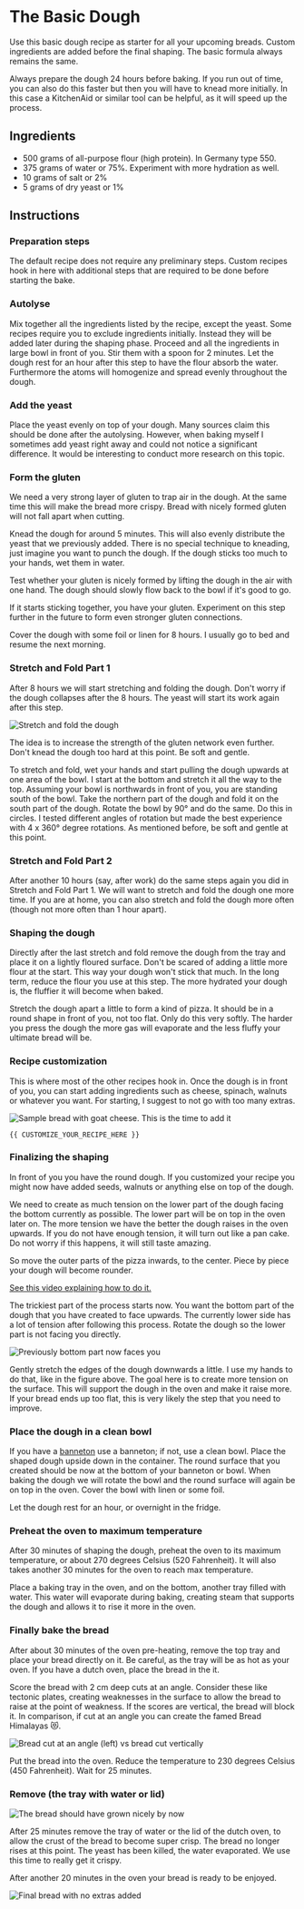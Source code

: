 # The Basic Dough

Use this basic dough recipe as starter for all your upcoming breads.
Custom ingredients are added before the final shaping.
The basic formula always remains the same.

Always prepare the dough 24 hours before baking.
If you run out of time, you can also do this faster but then you will have to knead more initially.
In this case a KitchenAid or similar tool can be helpful, as it will speed up the process.

## Ingredients

- 500 grams of all-purpose flour (high protein). In Germany type 550.
- 375 grams of water or 75%. Experiment with more hydration as well.
- 10 grams of salt or 2%
- 5 grams of dry yeast or 1%

## Instructions

### Preparation steps

The default recipe does not require any preliminary steps.
Custom recipes hook in here with additional steps that are required to be done before starting the bake.

### Autolyse

Mix together all the ingredients listed by the recipe, except the yeast. Some recipes require
you to exclude ingredients initially. Instead they will be added later during
the shaping phase. Proceed and all the ingredients in large bowl in front of you.
Stir them with a spoon for 2 minutes.
Let the dough rest for an hour after this step to have the flour absorb the water.
Furthermore the atoms will homogenize and spread evenly throughout the dough.

### Add the yeast

Place the yeast evenly on top of your dough. Many sources claim this should be done after the autolysing.
However, when baking myself I sometimes add yeast right away and could not notice a significant difference.
It would be interesting to conduct more research on this topic.

### Form the gluten

We need a very strong layer of gluten to trap air in the dough.
At the same time this will make the bread more crispy.
Bread with nicely formed gluten will not fall apart when cutting.

Knead the dough for around 5 minutes. This will also evenly distribute the yeast that we previously added.
There is no special technique to kneading, just imagine you want to punch the dough.
If the dough sticks too much to your hands, wet them in water.

Test whether your gluten is nicely formed by lifting the dough in the air with one hand.
The dough should slowly flow back to the bowl if it's good to go.

If it starts sticking together, you have your gluten.
Experiment on this step further in the future to form even stronger gluten connections.

Cover the dough with some foil or linen for 8 hours.
I usually go to bed and resume the next morning.

### Stretch and Fold Part 1

After 8 hours we will start stretching and folding the dough.
Don't worry if the dough collapses after the 8 hours.
The yeast will start its work again after this step.

![Stretch and fold the dough](https://camo.githubusercontent.com/fddfa8c69a5941a259df32f63626a825d4df922e/68747470733a2f2f692e696d6775722e636f6d2f795847327671472e6a7067)

The idea is to increase the strength of the gluten network even further.
Don't knead the dough too hard at this point. Be soft and gentle.

To stretch and fold, wet your hands and start pulling the dough upwards at one area of the bowl.
I start at the bottom and stretch it all the way to the top.
Assuming your bowl is northwards in front of you, you are standing south of the bowl.
Take the northern part of the dough and fold it on the south part of the dough.
Rotate the bowl by 90° and do the same. Do this in circles.
I tested different angles of rotation but made the best experience with 4 x 360° degree rotations.
As mentioned before, be soft and gentle at this point.

### Stretch and Fold Part 2

After another 10 hours (say, after work) do the same steps again you did in Stretch and Fold Part 1.
We will want to stretch and fold the dough one more time.
If you are at home, you can also stretch and fold the dough more often (though not more often than 1 hour apart).

### Shaping the dough

Directly after the last stretch and fold remove the dough from the tray and place it on a lightly floured surface.
Don't be scared of adding a little more flour at the start.
This way your dough won't stick that much.
In the long term, reduce the flour you use at this step. The more hydrated your dough is, the fluffier it will become when baked.

Stretch the dough apart a little to form a kind of pizza. It should be in a
round shape in front of you, not too flat. Only do this very softly. The
harder you press the dough the more gas will evaporate and the less fluffy
your ultimate bread will be.

### Recipe customization

This is where most of the other recipes hook in.
Once the dough is in front of you, you can start adding ingredients such as cheese, spinach, walnuts or whatever you want.
For starting, I suggest to not go with too many extras.

![Sample bread with goat cheese. This is the time to add it](../images/goat-cheese.jpg)

`{{ CUSTOMIZE_YOUR_RECIPE_HERE }}`

### Finalizing the shaping

In front of you you have the round dough. If you customized your recipe you might
now have added seeds, walnuts or anything else on top of the dough.

We need to create as much tension on the lower part of the dough facing the
bottom currently as possible. The lower part will be on top in the oven later
on. The more tension we have the better the dough raises in the oven upwards.
If you do not have enough tension, it will turn out like a pan cake. Do not
worry if this happens, it will still taste amazing.

So move the outer parts of the pizza inwards, to the center.
Piece by piece your dough will become rounder.

[See this video explaining how to do it.](https://www.youtube.com/watch?v=5--bR1mPiZE)

The trickiest part of the process starts now.
You want the bottom part of the dough that you have created to face upwards. The
currently lower side has a lot of tension after following this process.
Rotate the dough so the lower part is not facing you directly.

![Previously bottom part now faces you](../images/previously-bottom.jpg)

Gently stretch the edges of the dough downwards a little. I use my hands to do that, like in the figure above.
The goal here is to create more tension on the surface.
This will support the dough in the oven and make it raise more.
If your bread ends up too flat, this is very likely the step that you need to improve.

### Place the dough in a clean bowl

If you have a [banneton](tools.md#banneton-optional) use a banneton; if not, use a clean bowl.
Place the shaped dough upside down in the container.
The round surface that you created should be now at the bottom of your banneton or bowl.
When baking the dough we will rotate the bowl and the round surface will again be on top in the oven. Cover the bowl with linen or some foil.

Let the dough rest for an hour, or overnight in the fridge.

### Preheat the oven to maximum temperature

After 30 minutes of shaping the dough, preheat the oven to its maximum temperature, or about 270 degrees Celsius (520 Fahrenheit).
It will also takes another 30 minutes for the oven to reach max temperature.

Place a baking tray in the oven, and on the bottom, another tray filled with water.
This water will evaporate during baking, creating steam that supports the dough and allows it to rise it more in the oven.

### Finally bake the bread

After about 30 minutes of the oven pre-heating, remove the top tray and place your bread directly on it.
Be careful, as the tray will be as hot as your oven.
If you have a dutch oven, place the bread in the it.

Score the bread with 2 cm deep cuts at an angle.
Consider these like tectonic plates, creating weaknesses in the surface to allow the bread to raise at the point of weakness.
If the scores are vertical, the bread will block it.
In comparison, if cut at an angle you can create the famed Bread Himalayas 😻.

![Bread cut at an angle (left) vs bread cut vertically](../images/angle-cut.jpg)

Put the bread into the oven. Reduce the temperature to 230 degrees Celsius (450 Fahrenheit). Wait for 25 minutes.

### Remove (the tray with water or lid)

![The bread should have grown nicely by now](../images/grow.jpg)

After 25 minutes remove the tray of water or the lid of the dutch oven, to allow the crust of the bread to become super crisp.
The bread no longer rises at this point. The yeast has been killed, the water evaporated. We use this time to really get it crispy.

After another 20 minutes in the oven your bread is ready to be enjoyed.

![Final bread with no extras added](../images/final-basic-bread.jpg)
